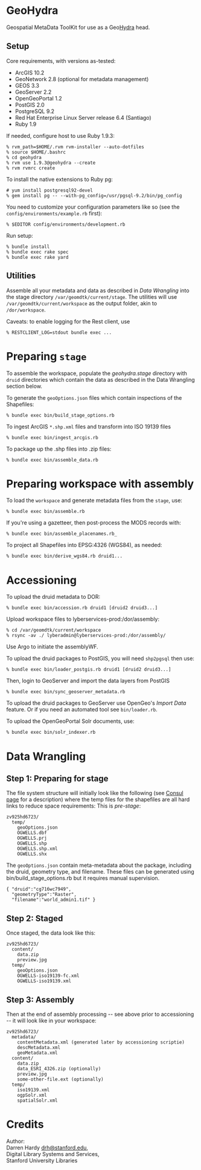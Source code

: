 GeoHydra
=======

Geospatial MetaData ToolKit for use as a Geo[Hydra](http://projecthydra.org) head.

Setup
-----

Core requirements, with versions as-tested:

* ArcGIS 10.2
* GeoNetwork 2.8 (optional for metadata management)
* GEOS 3.3
* GeoServer 2.2
* OpenGeoPortal 1.2
* PostGIS 2.0
* PostgreSQL 9.2
* Red Hat Enterprise Linux Server release 6.4 (Santiago)
* Ruby 1.9

If needed, configure host to use Ruby 1.9.3:

    % rvm_path=$HOME/.rvm rvm-installer --auto-dotfiles
    % source $HOME/.bashrc
    % cd geohydra
    % rvm use 1.9.3@geohydra --create
    % rvm rvmrc create

To install the native extensions to Ruby pg:

    # yum install postgresql92-devel
    % gem install pg -- --with-pg_config=/usr/pgsql-9.2/bin/pg_config 

You need to customize your configuration parameters like so (see the `config/environments/example.rb` first):

    % $EDITOR config/environments/development.rb

Run setup:

    % bundle install
    % bundle exec rake spec
    % bundle exec rake yard

Utilities
---------

Assemble all your metadata and data as described in *Data Wrangling* into the
stage directory `/var/geomdtk/current/stage`. The utilities will use `/var/geomdtk/current/workspace` as the output folder, akin to `/dor/workspace`.

Caveats: to enable logging for the Rest client, use

    % RESTCLIENT_LOG=stdout bundle exec ...

Preparing `stage`
===============

To assemble the workspace, populate the *geohydra.stage* directory with
`druid` directories which contain the data as described in the Data Wrangling
section below.

To generate the `geoOptions.json` files which contain inspections of the Shapefiles:

    % bundle exec bin/build_stage_options.rb

To ingest ArcGIS `*.shp.xml` files and transform into ISO 19139 files

    % bundle exec bin/ingest_arcgis.rb
    
To package up the .shp files into .zip files:

    % bundle exec bin/assemble_data.rb

Preparing workspace with assembly
=================================

To load the `workspace` and generate metadata files from the `stage`, use:

    % bundle exec bin/assemble.rb
    
If you're using a gazetteer, then post-process the MODS records with:

    % bundle exec bin/assemble_placenames.rb_

To project all Shapefiles into EPSG:4326 (WGS84), as needed:

    % bundle exec bin/derive_wgs84.rb druid1...
    
Accessioning
============

To upload the druid metadata to DOR:

    % bundle exec bin/accession.rb druid1 [druid2 druid3...]
    
Upload workspace files to lyberservices-prod:/dor/assembly:

    % cd /var/geomdtk/current/workspace
    % rsync -av ./ lyberadmin@lyberservices-prod:/dor/assembly/
    
Use Argo to initiate the assemblyWF.

To upload the druid packages to PostGIS, you will need `shp2pgsql` then use:

    % bundle exec bin/loader_postgis.rb druid1 [druid2 druid3...]

Then, login to GeoServer and import the data layers from PostGIS

    % bundle exec bin/sync_geoserver_metadata.rb

To upload the druid packages to GeoServer use OpenGeo's *Import Data* feature. Or if you need an automated tool see `bin/loader.rb`.

To upload the OpenGeoPortal Solr documents, use:

    % bundle exec bin/solr_indexer.rb 

Data Wrangling
==============

Step 1: Preparing for stage
---------------------------

The file system structure will initially look like the following (see [Consul
page](https://consul.stanford.edu/x/C5xSC) for a description) where the temp
files for the shapefiles are all hard links to reduce space requirements: This
is *pre-stage*:

    zv925hd6723/
      temp/
        geoOptions.json
        OGWELLS.dbf
        OGWELLS.prj
        OGWELLS.shp
        OGWELLS.shp.xml
        OGWELLS.shx

The `geoOptions.json` contain meta-metadata about the package, including the
druid, geometry type, and filename. These files can be generated using
bin/build_stage_options.rb but it requires manual supervision.

    { "druid":"cg716wc7949", 
      "geometryType":"Raster", 
      "filename":"world_admin1.tif" }

Step 2: Staged
--------------

Once staged, the data look like this:

    zv925hd6723/
      content/
        data.zip
        preview.jpg
      temp/
        geoOptions.json
        OGWELLS-iso19139-fc.xml
        OGWELLS-iso19139.xml


Step 3: Assembly
----------------

Then at the end of assembly processing -- see above prior to accessioning -- it will
look like in your workspace:

    zv925hd6723/
      metadata/
        contentMetadata.xml (generated later by accessioning scriptie)
        descMetadata.xml
        geoMetadata.xml
      content/
        data.zip
        data_ESRI_4326.zip (optionally)
        preview.jpg
        some-other-file.ext (optionally)
      temp/
        iso19139.xml
        ogpSolr.xml
        spatialSolr.xml

Credits
=======

Author:  
Darren Hardy <drh@stanford.edu>,  
Digital Library Systems and Services,  
Stanford University Libraries

